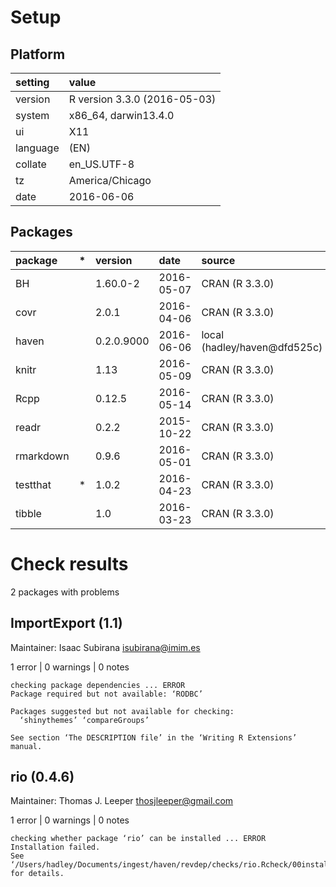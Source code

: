 # Setup

## Platform

|setting  |value                        |
|:--------|:----------------------------|
|version  |R version 3.3.0 (2016-05-03) |
|system   |x86_64, darwin13.4.0         |
|ui       |X11                          |
|language |(EN)                         |
|collate  |en_US.UTF-8                  |
|tz       |America/Chicago              |
|date     |2016-06-06                   |

## Packages

|package   |*  |version    |date       |source                       |
|:---------|:--|:----------|:----------|:----------------------------|
|BH        |   |1.60.0-2   |2016-05-07 |CRAN (R 3.3.0)               |
|covr      |   |2.0.1      |2016-04-06 |CRAN (R 3.3.0)               |
|haven     |   |0.2.0.9000 |2016-06-06 |local (hadley/haven@dfd525c) |
|knitr     |   |1.13       |2016-05-09 |CRAN (R 3.3.0)               |
|Rcpp      |   |0.12.5     |2016-05-14 |CRAN (R 3.3.0)               |
|readr     |   |0.2.2      |2015-10-22 |CRAN (R 3.3.0)               |
|rmarkdown |   |0.9.6      |2016-05-01 |CRAN (R 3.3.0)               |
|testthat  |*  |1.0.2      |2016-04-23 |CRAN (R 3.3.0)               |
|tibble    |   |1.0        |2016-03-23 |CRAN (R 3.3.0)               |

# Check results
2 packages with problems

## ImportExport (1.1)
Maintainer: Isaac Subirana <isubirana@imim.es>

1 error  | 0 warnings | 0 notes

```
checking package dependencies ... ERROR
Package required but not available: ‘RODBC’

Packages suggested but not available for checking:
  ‘shinythemes’ ‘compareGroups’

See section ‘The DESCRIPTION file’ in the ‘Writing R Extensions’
manual.
```

## rio (0.4.6)
Maintainer: Thomas J. Leeper <thosjleeper@gmail.com>

1 error  | 0 warnings | 0 notes

```
checking whether package ‘rio’ can be installed ... ERROR
Installation failed.
See ‘/Users/hadley/Documents/ingest/haven/revdep/checks/rio.Rcheck/00install.out’ for details.
```

